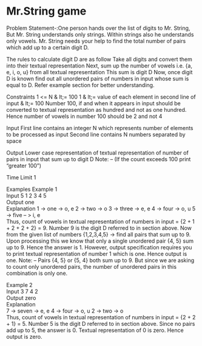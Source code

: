 # Mr.String game
Problem Statement-:One person hands over the list of digits to Mr. String, But Mr. String understands only strings. Within strings also he understands only vowels. Mr. String needs your help to find the total number of pairs which add up to a certain digit D.  

The rules to calculate digit D are as follow  Take all digits and convert them into their textual representation Next, sum up the number of vowels i.e. {a, e, i, o, u} from all textual representation This sum is digit D Now, once digit D is known find out all unordered pairs of numbers in input whose sum is equal to D. Refer example section for better understanding.    

Constraints 
1 &lt;= N &
lt;= 100 1 &
lt;= value of each element in second line of input &
lt;= 100 Number 100, if and when it appears in input should be converted to textual representation as hundred and not as one hundred. Hence number of vowels in number 100 should be 2 and not 4     

Input 
First line contains an integer N which represents number of elements to be processed as input Second line contains N numbers separated by space    

Output 
Lower case representation of textual representation of number of pairs in input that sum up to digit D Note: – (If the count exceeds 100 print “greater 100”)     

Time Limit 1  

Examples 
Example 1  
Input  5  1 2 3 4 5  
Output  one  
Explanation  1 -> one -> o, e  2 -> two -> o  3 -> three -> e, e  4 -> four -> o, u  5 -> five – > i, e  
Thus, count of vowels in textual representation of numbers in input = {2 + 1 + 2 + 2 + 2} = 9. Number 9 is the digit D referred to in section above.  Now from the given list of numbers {1,2,3,4,5} -> find all pairs that sum up to 9.  Upon processing this we know that only a single unordered pair {4, 5} sum up to 9. Hence the answer is 1. However, output specification requires you to print textual representation of number 1 which is one. Hence output is one.  Note: – Pairs {4, 5} or {5, 4} both sum up to 9. But since we are asking to count only unordered pairs, the number of unordered pairs in this combination is only one.  

Example 2  
Input  3  7 4 2  
Output  zero  
Explanation  
7 -> seven -> e, e  4 -> four -> o, u  2 -> two -> o  
Thus, count of vowels in textual representation of numbers in input = {2 + 2 + 1} = 5. Number 5 is the digit D referred to in section above.  Since no pairs add up to 5, the answer is 0. Textual representation of 0 is zero. Hence output is zero.
